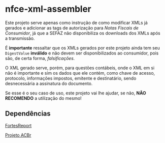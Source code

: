 # nfce-xml-assembler

Este projeto serve apenas como instrução de como modificar XMLs já gerados e adicionar as tags de autorização para *Notas Fiscais de Consumidor*, já que a SEFAZ não disponibiliza os downloads dos XMLs após a transmissão.

É **importante** ressaltar que os XMLs gerados por este projeto ainda tem seu `DigestValue` **inválido** e não devem ser disponibilizados ao consumidor, pois são, de certa forma, *falsificações*.

O XML gerado serve, porém, para questões contábeis, onde o XML em si não é importante e sim os dados que ele contém, como chave de acesso, protocolo, informações impostos, emitente e destinatário, sendo desnecessária a assinatura do documento.

Se esse é o seu caso de uso, este projeto vai lhe ajudar, se não, **NÃO RECOMENDO** a utilização do mesmo!

## Dependências

[FortesReport](https://github.com/fortesinformatica/fortesreport-ce)

[Projeto ACBr](https://projetoacbr.com.br/fontes/)
